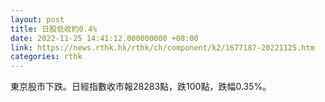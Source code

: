 ```yaml
---
layout: post
title: 日股低收約0.4%
date: 2022-11-25 14:41:12.000000000 +08:00
link: https://news.rthk.hk/rthk/ch/component/k2/1677187-20221125.htm
categories: rthk
---
```


東京股市下跌。日經指數收市報28283點，跌100點，跌幅0.35%。
